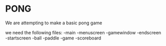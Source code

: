 PONG
====

We are attempting to make a basic pong game

we need the following files:
 -main
 -menuscreen
 -gamewindow
 -endscreen
 -startscreen
 -ball
 -paddle
 -game
 -scoreboard
 
